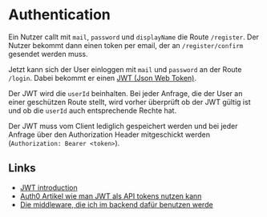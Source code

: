 # Authentication

Ein Nutzer callt mit `mail`, `password` und `displayName` die Route `/register`. Der Nutzer bekommt dann einen token per email, der an `/register/confirm` gesendet werden muss.

Jetzt kann sich der User einloggen mit `mail` und `password` an der Route `/login`. Dabei bekommt er einen [JWT (Json Web Token)](https://jwt.io/introduction/).

Der JWT wird die `userId` beinhalten. Bei jeder Anfrage, die der User an einer geschützen Route stellt, wird vorher überprüft ob der JWT gültig ist und ob die `userId` auch entsprechende Rechte hat.

Der JWT muss vom Client lediglich gespeichert werden und bei jeder Anfrage über den Authorization Header mitgeschickt werden (`Authorization: Bearer <token>`).

## Links

* [JWT introduction](https://jwt.io/introduction/)
* [Auth0 Artikel wie man JWT als API tokens nutzen kann](https://auth0.com/blog/using-json-web-tokens-as-api-keys/)
* [Die middleware, die ich im backend dafür benutzen werde](https://github.com/tuupola/slim-jwt-auth)